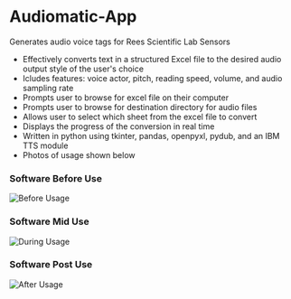 # Audiomatic-App
Generates audio voice tags for Rees Scientific Lab Sensors

- Effectively converts text in a structured Excel file to the desired audio output style of the user's choice
- Icludes features: voice actor, pitch, reading speed, volume, and audio sampling rate
- Prompts user to browse for excel file on their computer
- Prompts user to browse for destination directory for audio files
- Allows user to select which sheet from the excel file to convert
- Displays the progress of the conversion in real time
- Written in python using tkinter, pandas, openpyxl, pydub, and an IBM TTS module
- Photos of usage shown below

### Software Before Use
![Before Usage](https://user-images.githubusercontent.com/97414759/172925629-8b1c1dd7-983f-40a0-9e6e-398074106514.png)

### Software Mid Use
![During Usage](https://user-images.githubusercontent.com/97414759/172925648-34390f7d-9ce3-4ea8-b380-9423bc45183d.png)

### Software Post Use
![After Usage](https://user-images.githubusercontent.com/97414759/172925658-a44d1504-250c-472b-b862-d1843ce5bb0d.png)
